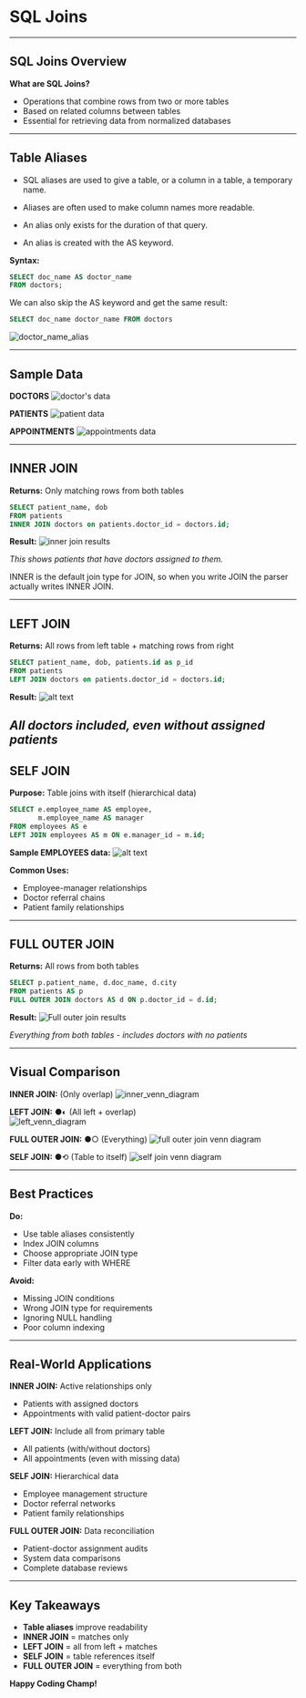 # SQL Joins

---

## SQL Joins Overview

**What are SQL Joins?**
- Operations that combine rows from two or more tables
- Based on related columns between tables
- Essential for retrieving data from normalized databases

---

## Table Aliases


- SQL aliases are used to give a table, or a column in a table, a temporary name.

- Aliases are often used to make column names more readable.

- An alias only exists for the duration of that query.

- An alias is created with the AS keyword.

**Syntax:**
```sql
SELECT doc_name AS doctor_name 
FROM doctors;
```

We can also skip the AS keyword and get the same result:

```sql
SELECT doc_name doctor_name FROM doctors
```

![doctor_name_alias](../images/DOCTOR_NAME_ALIAS.png)

---

## Sample Data

**DOCTORS**
![doctor's data](../images/DOCTORS_DATA.png)

**PATIENTS**
![patient data](../images/PATIENT_DATA.png)

**APPOINTMENTS**
![appointments data](../images/APPOINTMENT_DATA.png)

---

## INNER JOIN

**Returns:** Only matching rows from both tables

```sql
SELECT patient_name, dob
FROM patients
INNER JOIN doctors on patients.doctor_id = doctors.id;
```

**Result:**
![inner join results](../images/joins/INNER_JOIN_RESULT.png)

*This shows patients that have doctors assigned to them.*


INNER is the default join type for JOIN, so when you write JOIN the parser actually writes INNER JOIN.

---

## LEFT JOIN

**Returns:** All rows from left table + matching rows from right

```sql
SELECT patient_name, dob, patients.id as p_id
FROM patients
LEFT JOIN doctors on patients.doctor_id = doctors.id;
```

**Result:**
![alt text](../images/joins/LEFT_JOIN_RESULT.png)

*All doctors included, even without assigned patients*
---

## SELF JOIN

**Purpose:** Table joins with itself (hierarchical data)

```sql
SELECT e.employee_name AS employee,
       m.employee_name AS manager
FROM employees AS e
LEFT JOIN employees AS m ON e.manager_id = m.id;
```

**Sample EMPLOYEES data:**
![alt text](../images/joins/SELF_JOIN_RESULT.png)

**Common Uses:**
- Employee-manager relationships
- Doctor referral chains
- Patient family relationships

---

## FULL OUTER JOIN

**Returns:** All rows from both tables

```sql
SELECT p.patient_name, d.doc_name, d.city
FROM patients AS p
FULL OUTER JOIN doctors AS d ON p.doctor_id = d.id;
```

**Result:**
![Full outer join results](../images/joins/FULL_OUTER_JOIN_RESULTS.png)

*Everything from both tables - includes doctors with no patients*

---

## Visual Comparison

**INNER JOIN:** (Only overlap)
![inner_venn_diagram](../images/inner_join_venn_diagram.png)

**LEFT JOIN:** ●◐ (All left + overlap)  
![left_venn_diagram](../images/left_join_venn_diagram.png)

**FULL OUTER JOIN:** ●○ (Everything)
![full outer join venn diagram](../images//full_outer_join_venn_diagram.png)

**SELF JOIN:** ●⟲ (Table to itself)
![self join venn diagram](../images/self_join_venn_diagram.png)

---

## Best Practices

**Do:**
- Use table aliases consistently
- Index JOIN columns
- Choose appropriate JOIN type
- Filter data early with WHERE

**Avoid:**
- Missing JOIN conditions
- Wrong JOIN type for requirements
- Ignoring NULL handling
- Poor column indexing

---

## Real-World Applications

**INNER JOIN:** Active relationships only
- Patients with assigned doctors
- Appointments with valid patient-doctor pairs

**LEFT JOIN:** Include all from primary table
- All patients (with/without doctors)
- All appointments (even with missing data)

**SELF JOIN:** Hierarchical data
- Employee management structure
- Doctor referral networks
- Patient family relationships

**FULL OUTER JOIN:** Data reconciliation
- Patient-doctor assignment audits
- System data comparisons
- Complete database reviews

---

## Key Takeaways

- **Table aliases** improve readability
- **INNER JOIN** = matches only
- **LEFT JOIN** = all from left + matches
- **SELF JOIN** = table references itself  
- **FULL OUTER JOIN** = everything from both

**Happy Coding Champ!**